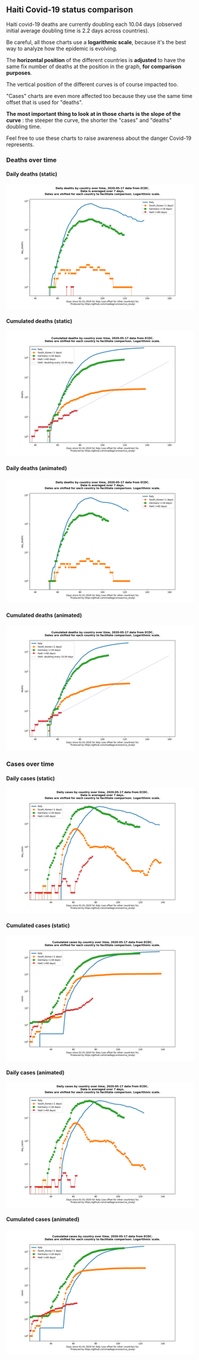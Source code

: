 ## Haiti Covid-19 status comparison 

Haiti covid-19 deaths are currently doubling each 10.04 days (observed initial average doubling time is 2.2 days across countries).



Be careful, all those charts use a **logarithmic scale**, because it's the best way to analyze how the epidemic is evolving.
 
The **horizontal position** of the different countries is **adjusted** to have the same fix number of deaths at the position in the graph, **for comparison purposes**.

The vertical position of the different curves is of course impacted too.

"Cases" charts are even more affected too because they use the same time offset that is used for "deaths".

**The most important thing to look at in those charts is the slope of the curve** : the steeper the curve, the shorter the "cases" and "deaths" doubling time.

Feel free to use these charts to raise awareness about the danger Covid-19 represents. 


 
### Deaths over time
 
#### Daily deaths (static)
![Haiti covid-19 daily deaths static chart](https://raw.githubusercontent.com/madlag/coronavirus_study/master/notebooks/graphs/2020-05-17/countries/Haiti/2020-05-17_Haiti_day_deaths.png "Haiti covid-19 day_deaths static chart")   
 
#### Cumulated deaths (static)
![Haiti covid-19 cumulated deaths static chart](https://raw.githubusercontent.com/madlag/coronavirus_study/master/notebooks/graphs/2020-05-17/countries/Haiti/2020-05-17_Haiti_deaths.png "Haiti covid-19 deaths static chart")   
 
#### Daily deaths (animated)
![Haiti covid-19 daily deaths animated chart](https://raw.githubusercontent.com/madlag/coronavirus_study/master/notebooks/graphs/2020-05-17/countries/Haiti/2020-05-17_Haiti_day_deaths.gif "Haiti covid-19 day_deaths animated chart")   
 
#### Cumulated deaths (animated)
![Haiti covid-19 cumulated deaths animated chart](https://raw.githubusercontent.com/madlag/coronavirus_study/master/notebooks/graphs/2020-05-17/countries/Haiti/2020-05-17_Haiti_deaths.gif "Haiti covid-19 deaths animated chart")   

 
### Cases over time
 
#### Daily cases (static)
![Haiti covid-19 daily cases static chart](https://raw.githubusercontent.com/madlag/coronavirus_study/master/notebooks/graphs/2020-05-17/countries/Haiti/2020-05-17_Haiti_day_cases.png "Haiti covid-19 day_cases static chart")   
 
#### Cumulated cases (static)
![Haiti covid-19 cumulated cases static chart](https://raw.githubusercontent.com/madlag/coronavirus_study/master/notebooks/graphs/2020-05-17/countries/Haiti/2020-05-17_Haiti_cases.png "Haiti covid-19 cases static chart")   
 
#### Daily cases (animated)
![Haiti covid-19 daily cases animated chart](https://raw.githubusercontent.com/madlag/coronavirus_study/master/notebooks/graphs/2020-05-17/countries/Haiti/2020-05-17_Haiti_day_cases.gif "Haiti covid-19 day_cases animated chart")   
 
#### Cumulated cases (animated)
![Haiti covid-19 cumulated cases animated chart](https://raw.githubusercontent.com/madlag/coronavirus_study/master/notebooks/graphs/2020-05-17/countries/Haiti/2020-05-17_Haiti_cases.gif "Haiti covid-19 cases animated chart")   

